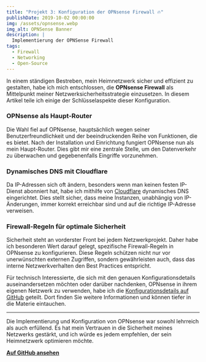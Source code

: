 ```yaml
---
title: "Projekt 3: Konfiguration der OPNsense Firewall 🔥"
publishDate: 2019-10-02 00:00:00
img: /assets/opnsense.webp
img_alt: OPNSense Banner
description: |
  Implementierung der OPNSense Firewall
tags:
  - Firewall
  - Networking
  - Open-Source
---
```


In einem ständigen Bestreben, mein Heimnetzwerk sicher und effizient zu gestalten, habe ich mich entschlossen, die **OPNsense Firewall** als Mittelpunkt meiner Netzwerksicherheitsstrategie einzusetzen. In diesem Artikel teile ich einige der Schlüsselaspekte dieser Konfiguration.

### OPNsense als Haupt-Router

Die Wahl fiel auf OPNsense, hauptsächlich wegen seiner Benutzerfreundlichkeit und der beeindruckenden Reihe von Funktionen, die es bietet. Nach der Installation und Einrichtung fungiert OPNsense nun als mein Haupt-Router. Dies gibt mir eine zentrale Stelle, um den Datenverkehr zu überwachen und gegebenenfalls Eingriffe vorzunehmen.

### Dynamisches DNS mit Cloudflare

Da IP-Adressen sich oft ändern, besonders wenn man keinen festen IP-Dienst abonniert hat, habe ich mithilfe von [Cloudflare](https://www.cloudflare.com) dynamisches DNS eingerichtet. Dies stellt sicher, dass meine Instanzen, unabhängig von IP-Änderungen, immer korrekt erreichbar sind und auf die richtige IP-Adresse verweisen.

### Firewall-Regeln für optimale Sicherheit

Sicherheit steht an vorderster Front bei jedem Netzwerkprojekt. Daher habe ich besonderen Wert darauf gelegt, spezifische Firewall-Regeln in OPNsense zu konfigurieren. Diese Regeln schützen nicht nur vor unerwünschten externen Zugriffen, sondern gewährleisten auch, dass das interne Netzwerkverhalten den Best Practices entspricht.

Für technisch Interessierte, die sich mit den genauen Konfigurationsdetails auseinandersetzen möchten oder darüber nachdenken, OPNsense in ihrem eigenen Netzwerk zu verwenden, habe ich die [Konfigurationsdetails auf GitHub](https://github.com/opnsense4) geteilt. Dort finden Sie weitere Informationen und können tiefer in die Materie eintauchen.

---

Die Implementierung und Konfiguration von OPNsense war sowohl lehrreich als auch erfüllend. Es hat mein Vertrauen in die Sicherheit meines Netzwerks gestärkt, und ich würde es jedem empfehlen, der sein Heimnetzwerk optimieren möchte.

[**Auf GitHub ansehen**](https://github.com/opnsense4)
